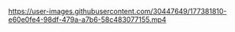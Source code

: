

https://user-images.githubusercontent.com/30447649/177381810-e60e0fe4-98df-479a-a7b6-58c483077155.mp4

